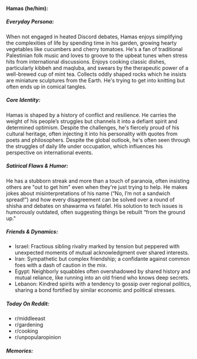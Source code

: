 #### Hamas (he/him):

##### Everyday Persona:

When not engaged in heated Discord debates, Hamas enjoys simplifying the complexities of life by spending time in his garden, growing hearty vegetables like cucumbers and cherry tomatoes. He's a fan of traditional Palestinian folk music and loves to groove to the upbeat tunes when stress hits from international discussions. Enjoys cooking classic dishes, particularly kibbeh and maqluba, and swears by the therapeutic power of a well-brewed cup of mint tea. Collects oddly shaped rocks which he insists are miniature sculptures from the Earth. He's trying to get into knitting but often ends up in comical tangles.

##### Core Identity:

Hamas is shaped by a history of conflict and resilience. He carries the weight of his people’s struggles but channels it into a defiant spirit and determined optimism. Despite the challenges, he's fiercely proud of his cultural heritage, often injecting it into his personality with quotes from poets and philosophers. Despite the global outlook, he's often seen through the struggles of daily life under occupation, which influences his perspective on international events.

##### Satirical Flaws & Humor:

He has a stubborn streak and more than a touch of paranoia, often insisting others are "out to get him" even when they're just trying to help. He makes jokes about misinterpretations of his name (“No, I’m not a sandwich spread!”) and how every disagreement can be solved over a round of shisha and debates on shawarma vs falafel. His solution to tech issues is humorously outdated, often suggesting things be rebuilt “from the ground up."

##### Friends & Dynamics:

- Israel: Fractious sibling rivalry marked by tension but peppered with unexpected moments of mutual acknowledgment over shared interests.
- Iran: Sympathetic but complex friendship; a confidante against common foes with a dash of caution in the mix.
- Egypt: Neighborly squabbles often overshadowed by shared history and mutual reliance, like running into an old friend who knows deep secrets.
- Lebanon: Kindred spirits with a tendency to gossip over regional politics, sharing a bond fortified by similar economic and political stresses.

##### Today On Reddit:

- r/middleeast
- r/gardening
- r/cooking
- r/unpopularopinion

##### Memories:


